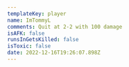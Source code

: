 ```yaml
---
templateKey: player
name: ImTommyL
comments: Quit at 2-2 with 100 damage
isAFK: false
runsInGetsKilled: false
isToxic: false
date: 2022-12-16T19:26:07.898Z
---
```

